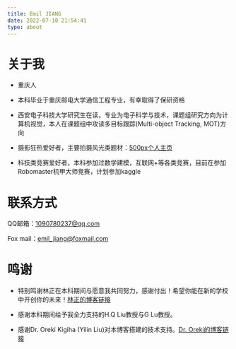 ```yaml
---
title: Emil JIANG
date: 2022-07-10 21:54:41
type: about
---
```



# 关于我

- 重庆人

- 本科毕业于重庆邮电大学通信工程专业，有幸取得了保研资格

- 西安电子科技大学研究生在读，专业为电子科学与技术，课题组研究方向为计算机视觉，本人在课题组中攻读多目标跟踪(Multi-object Tracking, MOT)方向

- 摄影狂热爱好者，主要拍摄风光类题材：[500px个人主页](https://500px.com.cn/swallow388)

- 科技类竞赛爱好者，本科参加过数学建模，互联网+等各类竞赛，目前在参加Robomaster机甲大师竞赛，计划参加kaggle

# 联系方式

QQ邮箱：1090780237@qq.com

Fox mail：emil_jiang@foxmail.com

# 鸣谢

- 特别鸣谢林正在本科期间与愿意我共同努力，感谢付出！希望你能在新的学校中开创你的未来！[林正的博客链接](https://www.zhenglinblog.top/)
  
- 感谢本科期间给予我全力支持的H.Q Liu教授与G Lu教授。
  
- 感谢Dr. Oreki Kigiha (Yilin Liu)对本博客搭建的技术支持。[Dr. Oreki的博客链接](https://l61012345.top/)




